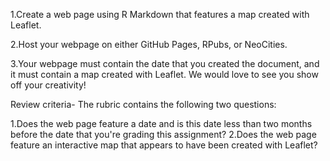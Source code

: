 1.Create a web page using R Markdown that features a map created with Leaflet.

2.Host your webpage on either GitHub Pages, RPubs, or NeoCities.

3.Your webpage must contain the date that you created the document, and it must contain a map created with Leaflet. We would love to see you show off your creativity!

Review criteria-
The rubric contains the following two questions:

1.Does the web page feature a date and is this date less than two months before the date that you're grading this assignment?
2.Does the web page feature an interactive map that appears to have been created with Leaflet?
